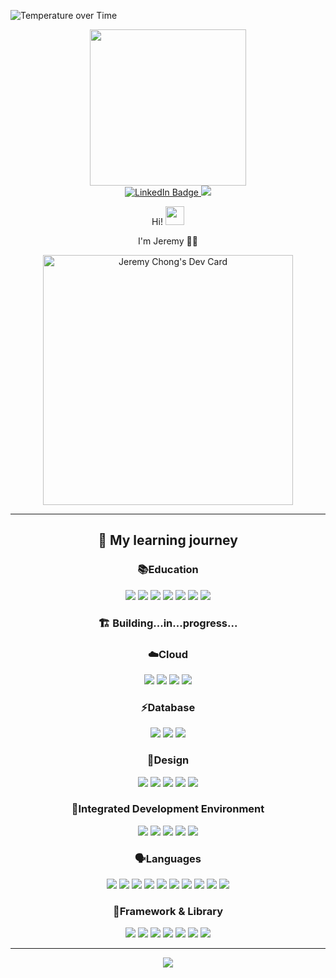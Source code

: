 ![Temperature over Time](./graph.png)
<div id="header" align="center">
 <img src="https://media.giphy.com/media/jdPMeyv9rn0hZHh8n9/giphy.gif" width="250"/>

<div id="badges" align="center">
  <a href="https://www.linkedin.com/in/hellojeremyonly/">
    <img src="https://img.shields.io/badge/LinkedIn-blue?style=for-the-badge&logo=linkedin&logoColor=white" alt="LinkedIn Badge"/>
  </a>
  <a href="https://stackoverflow.com/users/21854634/jeremy">
   <img src="https://img.shields.io/badge/-Stackoverflow-FE7A16?style=for-the-badge&logo=stack-overflow&logoColor=white">
  </a>

<div id="badges" align="center">
 <img src="https://komarev.com/ghpvc/?username=hellojeremyonly&style=flat-flat&color=lightgrey" alt=""/>

Hi! <img src="https://media.giphy.com/media/hvRJCLFzcasrR4ia7z/giphy.gif" width="30px"/> 

I'm Jeremy :technologist:

<a href="https://app.daily.dev/hellojeremyonly"><img src="https://api.daily.dev/devcards/2e1a0dcc411c4a60b2ce9f9a9b65edfc.png?r=uv9" width="400" alt="Jeremy Chong's Dev Card"/></a>

---

## :school: My learning journey

### :books:Education

<img src="https://img.shields.io/badge/Codecademy-FFF0E5?style=for-the-badge&logo=codecademy&logoColor=1F243A">
<img src="https://img.shields.io/badge/Coursera-0056D2?style=for-the-badge&logo=Coursera&logoColor=white">
<img src="https://img.shields.io/badge/Edx-193A3E?style=for-the-badge&logo=edx&logoColor=white"> 
<img src="https://img.shields.io/badge/freecodecamp-27273D?style=for-the-badge&logo=freecodecamp&logoColor=white">
<img src="https://img.shields.io/badge/KhanAcademy-%2314BF96.svg?style=for-the-badge&logo=KhanAcademy&logoColor=white">
<img src="https://img.shields.io/badge/Microsoft_Learn-258ffa?style=for-the-badge&logo=microsoft&logoColor=white">
<img src="https://img.shields.io/badge/Udemy-EC5252?style=for-the-badge&logo=Udemy&logoColor=white">


### :building_construction: Building...in...progress...

### :cloud:Cloud

<img src="https://img.shields.io/badge/Amazon_AWS-FF9900?style=for-the-badge&logo=amazonaws&logoColor=white">
<img src="https://img.shields.io/badge/Google_Cloud-4285F4?style=for-the-badge&logo=google-cloud&logoColor=white">
<img src="https://img.shields.io/badge/IBM%20Cloud-1261FE?style=for-the-badge&logo=IBM%20Cloud&logoColor=white">
<img src="https://img.shields.io/badge/microsoft%20azure-0089D6?style=for-the-badge&logo=microsoft-azure&logoColor=white">

### :zap:Database

<img src="https://img.shields.io/badge/MongoDB-4EA94B?style=for-the-badge&logo=mongodb&logoColor=white">
<img src="https://img.shields.io/badge/MySQL-005C84?style=for-the-badge&logo=mysql&logoColor=white">
<img src="https://img.shields.io/badge/PostgreSQL-316192?style=for-the-badge&logo=postgresql&logoColor=white">

### :art:Design

<img src="https://img.shields.io/badge/Canva-%2300C4CC.svg?&style=for-the-badge&logo=Canva&logoColor=white">
<img src="https://img.shields.io/badge/Figma-F24E1E?style=for-the-badge&logo=figma&logoColor=white">
<img src="https://img.shields.io/badge/Adobe%20XD-470137?style=for-the-badge&logo=Adobe%20XD&logoColor=#FF61F6">
<img src="https://img.shields.io/badge/Unsplash-000000?style=for-the-badge&logo=Unsplash&logoColor=white">
<img src="https://img.shields.io/badge/Dribbble-EA4C89?style=for-the-badge&logo=dribbble&logoColor=white">

### :rocket:Integrated Development Environment

<img src="https://img.shields.io/badge/IntelliJ_IDEA-000000.svg?style=for-the-badge&logo=intellij-idea&logoColor=white">
<img src="https://img.shields.io/badge/Notepad++-90E59A.svg?style=for-the-badge&logo=notepad%2B%2B&logoColor=black">
<img src="https://img.shields.io/badge/Visual_Studio_Code-0078D4?style=for-the-badge&logo=visual%20studio%20code&logoColor=white">
<img src="https://img.shields.io/badge/Eclipse-FE7A16.svg?style=for-the-badge&logo=Eclipse&logoColor=white">
<img src="https://img.shields.io/badge/VIM-%2311AB00.svg?style=for-the-badge&logo=vim&logoColor=white">

### :speaking_head:Languages

<img src="https://img.shields.io/badge/c++-%2300599C.svg?style=for-the-badge&logo=c%2B%2B&logoColor=white">
<img src="https://img.shields.io/badge/CSS3-1572B6?style=for-the-badge&logo=css3&logoColor=white">
<img src="https://img.shields.io/badge/Dart-0175C2?style=for-the-badge&logo=dart&logoColor=white">
<img src="https://img.shields.io/badge/HTML5-E34F26?style=for-the-badge&logo=html5&logoColor=white">
<img src="https://img.shields.io/badge/java-%23ED8B00.svg?style=for-the-badge&logo=openjdk&logoColor=white">
<img src="https://img.shields.io/badge/JavaScript-323330?style=for-the-badge&logo=javascript&logoColor=F7DF1E">
<img src="https://img.shields.io/badge/markdown-%23000000.svg?style=for-the-badge&logo=markdown&logoColor=white">
<img src="https://img.shields.io/badge/Python-FFD43B?style=for-the-badge&logo=python&logoColor=blue">
<img src="https://img.shields.io/badge/Solidity-%23363636.svg?style=for-the-badge&logo=solidity&logoColor=white">
<img src="https://img.shields.io/badge/TypeScript-007ACC?style=for-the-badge&logo=typescript&logoColor=white">

### :page_with_curl:Framework & Library

<img src="https://img.shields.io/badge/Bootstrap-563D7C?style=for-the-badge&logo=bootstrap&logoColor=white">
<img src="https://img.shields.io/badge/Docker-2CA5E0?style=for-the-badge&logo=docker&logoColor=white">
<img src="https://img.shields.io/badge/Django-092E20?style=for-the-badge&logo=django&logoColor=green">
<img src="https://img.shields.io/badge/firebase-ffca28?style=for-the-badge&logo=firebase&logoColor=black">
<img src="https://img.shields.io/badge/NPM-%23CB3837.svg?style=for-the-badge&logo=npm&logoColor=white">
<img src="https://img.shields.io/badge/Node.js-339933?style=for-the-badge&logo=nodedotjs&logoColor=white">
<img src="https://img.shields.io/badge/React-20232A?style=for-the-badge&logo=react&logoColor=61DAFB">

---

<div id="header" align="center">
<img src="https://media.giphy.com/media/1sgetPM00wWqJpVUTl/giphy.gif">

</div>
